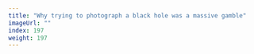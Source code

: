 ```yaml
---
title: "Why trying to photograph a black hole was a massive gamble"
imageUrl: ""
index: 197
weight: 197
---
```

